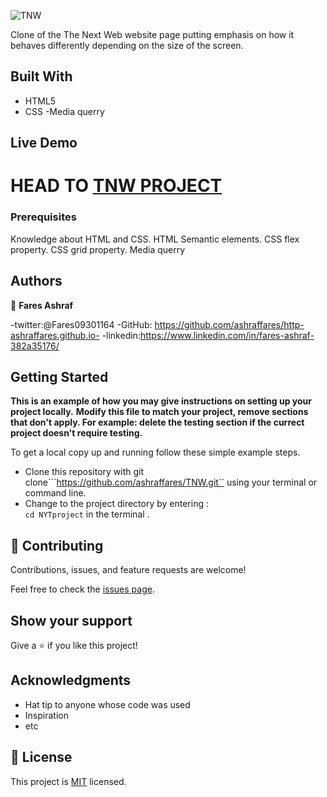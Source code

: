 ![TNW](https://user-images.githubusercontent.com/37639594/105220349-42c31000-5b60-11eb-9061-95509ac37a01.png)

Clone of the The Next Web website page putting emphasis on how it behaves differently depending on the size of the screen.

## Built With

- HTML5
- CSS
-Media querry


## Live Demo

HEAD TO
[TNW PROJECT](https://ashraffares.github.io/TNW/)
=======





### Prerequisites
Knowledge about HTML and CSS.
HTML Semantic elements.
CSS flex property.
CSS grid property.
Media querry




## Authors

👤 **Fares Ashraf**

-twitter:@Fares09301164
-GitHub: https://github.com/ashraffares/http-ashraffares.github.io-
-linkedin:https://www.linkedin.com/in/fares-ashraf-382a35176/

## Getting Started

**This is an example of how you may give instructions on setting up your project locally.**
**Modify this file to match your project, remove sections that don't apply. For example: delete the testing section if the currect project doesn't require testing.**


To get a local copy up and running follow these simple example steps.
- Clone this repository with git clone```https://github.com/ashraffares/TNW.git`` using your terminal or command line.
- Change to the project directory by entering : <br>
```cd NYTproject``` in the terminal .

## 🤝 Contributing

Contributions, issues, and feature requests are welcome!

Feel free to check the [issues page](issues/).

## Show your support

Give a ⭐️ if you like this project!

## Acknowledgments

- Hat tip to anyone whose code was used
- Inspiration
- etc

## 📝 License

This project is [MIT](https://choosealicense.com/licenses/mit/) licensed.
